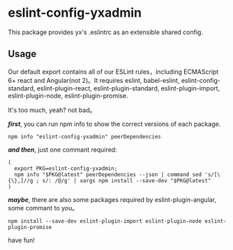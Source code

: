 # eslint-config-yxadmin

This package provides yx's .eslintrc as an extensible shared config.

## Usage

Our default export contains all of our ESLint rules，including ECMAScript 6+ react and Angular(not 2)。It requires eslint, babel-eslint, eslint-config-standard, eslint-plugin-react, eslint-plugin-standard, eslint-plugin-import, eslint-plugin-node, eslint-plugin-promise.

It's too much, yeah? not bad。 

***first***, you can run npm info to show the correct versions of each package.

```
npm info "eslint-config-yxadmin" peerDependencies
```

***and then***, just one commant required:

```
(
  export PKG=eslint-config-yxadmin;
  npm info "$PKG@latest" peerDependencies --json | command sed 's/[\{\},]//g ; s/: /@/g' | xargs npm install --save-dev "$PKG@latest"
)
```

***maybe***, there are also some packages required by eslint-plugin-angular, some commant to you。

```
npm install --save-dev eslint-plugin-import eslint-plugin-node eslint-plugin-promise
```

have fun!


